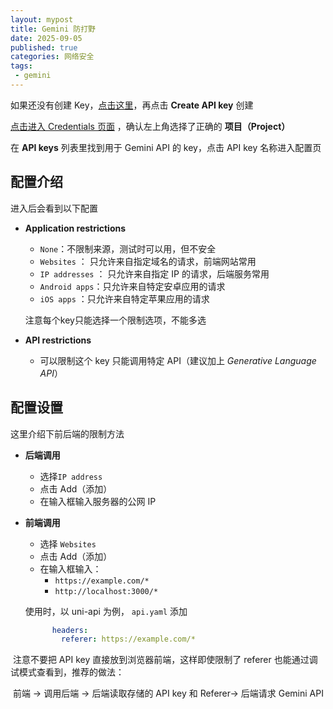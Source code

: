 ```yaml
---
layout: mypost
title: Gemini 防打野
date: 2025-09-05
published: true
categories: 网络安全
tags: 
 - gemini
---
```


如果还没有创建 Key，[点击这里](https://aistudio.google.com/apikey)，再点击 **Create API key** 创建

[点击进入 Credentials 页面](https://console.cloud.google.com/apis/credentials) ，确认左上角选择了正确的 **项目（Project）**

在 **API keys** 列表里找到用于 Gemini API 的 key，点击 API key 名称进入配置页

## 配置介绍

进入后会看到以下配置

- **Application restrictions**
  
  - `None`：不限制来源，测试时可以用，但不安全
  - `Websites` ： 只允许来自指定域名的请求，前端网站常用
  - `IP addresses` ： 只允许来自指定 IP 的请求，后端服务常用
  - `Android apps`：只允许来自特定安卓应用的请求
  -  `iOS apps` ：只允许来自特定苹果应用的请求
  
  注意每个key只能选择一个限制选项，不能多选
  
- **API restrictions**  
  
  - 可以限制这个 key 只能调用特定 API（建议加上 *Generative Language API*）

## 配置设置

这里介绍下前后端的限制方法

- **后端调用** 
  
  -  选择`IP address `
  - 点击 Add（添加）
  - 在输入框输入服务器的公网 IP
  
- **前端调用**  
  
  - 选择 `Websites`
  - 点击 Add（添加）
  - 在输入框输入：  
    - `https://example.com/*`  
    - `http://localhost:3000/*`
  
  使用时，以 uni-api 为例， `api.yaml` 添加
  
  ```yaml
        headers:
          referer: https://example.com/*
  ```

​	注意不要把 API key 直接放到浏览器前端，这样即使限制了 referer 也能通过调试模式查看到，推荐的做法： 

​	前端 → 调用后端 → 后端读取存储的 API key 和 Referer→ 后端请求 Gemini API


